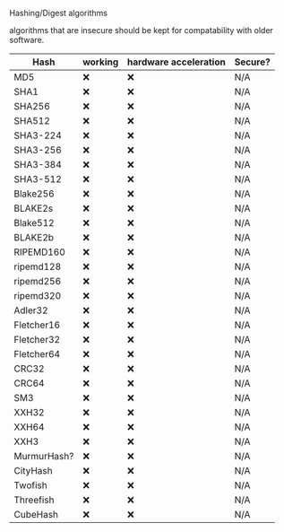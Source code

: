 Hashing/Digest algorithms

algorithms that are insecure should be kept for compatability with older software.

| Hash           | working                         | hardware acceleration  | Secure?      |
|----------------|---------------------------------|------------------------|--------------|
| MD5            | :x:                             | :x:                    |N/A           |
| SHA1           | :x:                             | :x:                    |N/A           |
| SHA256         | :x:                             | :x:                    |N/A           |
| SHA512         | :x:                             | :x:                    |N/A           |
| SHA3-224       | :x:                             | :x:                    |N/A           |
| SHA3-256       | :x:                             | :x:                    |N/A           |
| SHA3-384       | :x:                             | :x:                    |N/A           |
| SHA3-512       | :x:                             | :x:                    |N/A           |
| Blake256       | :x:                             | :x:                    |N/A           |
| BLAKE2s        | :x:                             | :x:                    |N/A           |
| Blake512       | :x:                             | :x:                    |N/A           |
| BLAKE2b        | :x:                             | :x:                    |N/A           |
| RIPEMD160      | :x:                             | :x:                    |N/A           |
| ripemd128      | :x:                             | :x:                    |N/A           |
| ripemd256      | :x:                             | :x:                    |N/A           |
| ripemd320      | :x:                             | :x:                    |N/A           |
| Adler32        | :x:                             | :x:                    |N/A           |
| Fletcher16     | :x:                             | :x:                    |N/A           |                                                                        |
| Fletcher32     | :x:                             | :x:                    |N/A           |                                                                          |
| Fletcher64     | :x:                             | :x:                    |N/A           |                                                                         |
| CRC32          | :x:                             | :x:                    |N/A           |
| CRC64          | :x:                             | :x:                    |N/A           |
| SM3            | :x:                             | :x:                    |N/A           |     
| XXH32          | :x:                             | :x:                    |N/A           |
| XXH64          | :x:                             | :x:                    |N/A           |
| XXH3           | :x:                             | :x:                    |N/A           |
| MurmurHash?    | :x:                             | :x:                    |N/A           |
| CityHash       | :x:                             | :x:                    |N/A           |
| Twofish        | :x:                             | :x:                    |N/A           |
| Threefish      | :x:                             | :x:                    |N/A           |
| CubeHash       | :x:                             | :x:                    |N/A           |